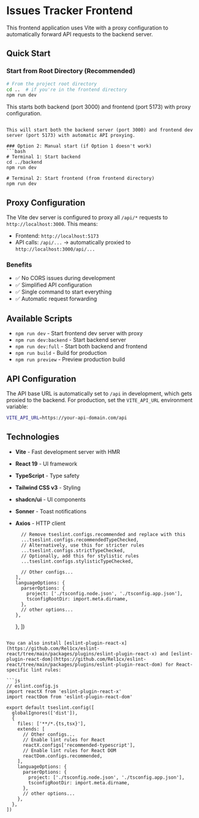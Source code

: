 # Issues Tracker Frontend

This frontend application uses Vite with a proxy configuration to automatically forward API requests to the backend server.

## Quick Start

### Start from Root Directory (Recommended)

```bash
# From the project root directory
cd ..  # if you're in the frontend directory
npm run dev
```

This starts both backend (port 3000) and frontend (port 5173) with proxy configuration.

````

This will start both the backend server (port 3000) and frontend dev server (port 5173) with automatic API proxying.

### Option 2: Manual start (if Option 1 doesn't work)
```bash
# Terminal 1: Start backend
cd ../backend
npm run dev

# Terminal 2: Start frontend (from frontend directory)
npm run dev
````

## Proxy Configuration

The Vite dev server is configured to proxy all `/api/*` requests to `http://localhost:3000`. This means:

- Frontend: `http://localhost:5173`
- API calls: `/api/...` → automatically proxied to `http://localhost:3000/api/...`

### Benefits

- ✅ No CORS issues during development
- ✅ Simplified API configuration
- ✅ Single command to start everything
- ✅ Automatic request forwarding

## Available Scripts

- `npm run dev` - Start frontend dev server with proxy
- `npm run dev:backend` - Start backend server
- `npm run dev:full` - Start both backend and frontend
- `npm run build` - Build for production
- `npm run preview` - Preview production build

## API Configuration

The API base URL is automatically set to `/api` in development, which gets proxied to the backend. For production, set the `VITE_API_URL` environment variable:

```bash
VITE_API_URL=https://your-api-domain.com/api
```

## Technologies

- **Vite** - Fast development server with HMR
- **React 19** - UI framework
- **TypeScript** - Type safety
- **Tailwind CSS v3** - Styling
- **shadcn/ui** - UI components
- **Sonner** - Toast notifications
- **Axios** - HTTP client

        // Remove tseslint.configs.recommended and replace with this
        ...tseslint.configs.recommendedTypeChecked,
        // Alternatively, use this for stricter rules
        ...tseslint.configs.strictTypeChecked,
        // Optionally, add this for stylistic rules
        ...tseslint.configs.stylisticTypeChecked,

        // Other configs...
      ],
      languageOptions: {
        parserOptions: {
          project: ['./tsconfig.node.json', './tsconfig.app.json'],
          tsconfigRootDir: import.meta.dirname,
        },
        // other options...
      },

  },
  ])

````

You can also install [eslint-plugin-react-x](https://github.com/Rel1cx/eslint-react/tree/main/packages/plugins/eslint-plugin-react-x) and [eslint-plugin-react-dom](https://github.com/Rel1cx/eslint-react/tree/main/packages/plugins/eslint-plugin-react-dom) for React-specific lint rules:

```js
// eslint.config.js
import reactX from 'eslint-plugin-react-x'
import reactDom from 'eslint-plugin-react-dom'

export default tseslint.config([
  globalIgnores(['dist']),
  {
    files: ['**/*.{ts,tsx}'],
    extends: [
      // Other configs...
      // Enable lint rules for React
      reactX.configs['recommended-typescript'],
      // Enable lint rules for React DOM
      reactDom.configs.recommended,
    ],
    languageOptions: {
      parserOptions: {
        project: ['./tsconfig.node.json', './tsconfig.app.json'],
        tsconfigRootDir: import.meta.dirname,
      },
      // other options...
    },
  },
])
````
